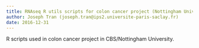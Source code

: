 ```yaml
---
title: RNAseq R utils scripts for colon cancer project (Nottingham University)
author: Joseph Tran (joseph.tran@ips2.universite-paris-saclay.fr)
date: 2016-12-31
---
```

  
R scripts used in colon cancer project in CBS/Nottingham University.  

